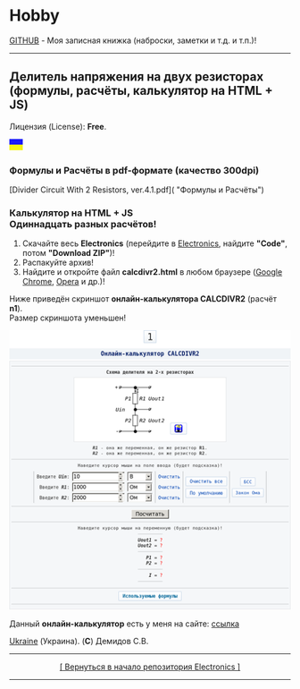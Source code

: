 # Hobby
[GITHUB](https://github.com) - Моя записная книжка (наброски, заметки и т.д. и т.п.)!

<hr>

## Делитель напряжения на двух резисторах<br>(формулы, расчёты, калькулятор на HTML + JS)

Лицензия (License): **Free**.

![](https://github.com/drilnet/electronics/blob/master/UA.png)

### Формулы и Расчёты в pdf-формате (качество 300dpi)

[Divider Circuit With 2 Resistors, ver.4.1.pdf]( "Формулы и Расчёты")

### Калькулятор на HTML + JS<br>Одиннадцать разных расчётов!

1. Скачайте весь **Electronics** (перейдите в [Electronics](https://github.com/drilnet/electronics "Ctrl + Левой кнопкой мыши по ссылке! Откроется в новой вкладке!"), найдите **"Code"**, потом **"Download ZIP"**)!
2. Распакуйте архив!
3. Найдите и откройте файл **calcdivr2.html** в любом браузере ([Google Chrome](https://www.google.com/intl/ru/chrome/ "Ctrl + Левой кнопкой мыши по ссылке! Откроется в новой вкладке!"), [Opera](https://www.opera.com/ru/download "Ctrl + Левой кнопкой мыши по ссылке! Откроется в новой вкладке!") и др.)!

Ниже приведён скриншот **онлайн-калькулятора CALCDIVR2** (расчёт **n1**).
<br>
Размер скриншота уменьшен!

![](https://github.com/drilnet/electronics/blob/master/Divider%20by%20R1%20and%20R2%20(formulas%2C%20calculations%2C%20HTML%20%2B%20JavaScript%20calculator)/Screenshot%201.png "(C) Демидов С.В.")

Данный **онлайн-калькулятор** есть у меня на сайте: [ссылка](https://drilnet.github.io/calcdivr2.html "Ctrl + Левой кнопкой мыши по ссылке! Откроется в новой вкладке!")

[Ukraine](https://en.wikipedia.org/wiki/Ukraine) (Украина). (**C**) Демидов С.В.

<hr>

<div align="center">
<a href="https://github.com/drilnet/electronics">
[ Вернуться в начало репозитория Electronics ]
</a>
</div>

<hr>
